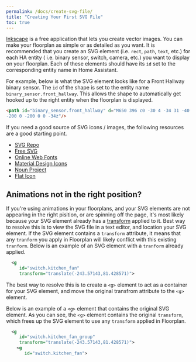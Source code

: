 ```yaml
---
permalink: /docs/create-svg-file/
title: "Creating Your First SVG File"
toc: true
---
```


[Inkscape](https://inkscape.org/en/develop/about-svg/) is a free application that lets you create vector images. You can make your floorplan as simple or as detailed as you want. It is recommended that you create an SVG element (i.e. `rect`, `path`, `text`, etc.) for each HA entity ( i.e. binary sensor, switch, camera, etc.) you want to display on your floorplan. Each of these elements should have its `id` set to the corresponding entity name in Home Assistant.

For example, below is what the SVG element looks like for a Front Hallway binary sensor. The `id` of the shape is set to the entity name `binary_sensor.front_hallway`. This allows the shape to automatically get hooked up to the right entity when the floorplan is displayed.

```html
<path id="binary_sensor.front_hallway" d="M650 396 c0 -30 4 -34 31 -40 17 -3 107 -6 200 -6 l169 0 0 40 0 40
-200 0 -200 0 0 -34z"/>
```

If you need a good source of SVG icons / images, the following resources are a good starting point.

- [SVG Repo](https://www.svgrepo.com)
- [Free SVG](https://freesvg.org)
- [Online Web Fonts](https://www.onlinewebfonts.com/icon)
- [Material Design Icons](https://materialdesignicons.com)
- [Noun Project](https://thenounproject.com)
- [Flat Icon](http://flaticon.com)

## Animations not in the right position?

If you're using animations in your floorplans, and your SVG elements are not appearing in the right pisition, or are spinning off the page, it's most likely because your SVG element already has a [transform](https://www.w3schools.com/cssref/css3_pr_transform.asp) applied to it. Best way to resolve this is to view the SVG file in a text editor, and location your SVG element. If the SVG element contains a `transform` attribute, it means that any `tranform` you apply in Floorplan will likely conflict with this existing `tranform`. Below is an example of an SVG element with a `tranform` already applied.

```xml
  <g
     id="switch.kitchen_fan"
     transform="translate(-243.57143,81.428571)">
```

The best way to resolve this is to create a `<g>` element to act as a container for your SVG element, and move the original transfrom attribute to the `<g>` element.

Below is an example of a `<g>` element that contains the original SVG element. As you can see, the `<g>` element contains the original `transform`, which frees up the SVG element to use any `transform` applied in Floorplan.

```xml
  <g
     id="switch.kitchen_fan_group"
     transform="translate(-243.57143,81.428571)">
    <g
       id="switch.kitchen_fan">
```
